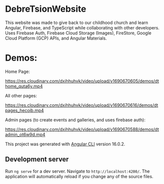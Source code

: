 # DebreTsionWebsite

This website was made to give back to our childhood church and learn Angular, Firebase, and TypeScript while collaborating with other developers. Uses Firebase Auth, Firebase Cloud Storage (Images), FireStore, Google Cloud Platform (GCP) APIs, and Angular Materials. 

# Demos:

Home Page: 

https://res.cloudinary.com/dxihhuhvk/video/upload/v1690670605/demos/dthome_quta6y.mp4


All other pages: 

https://res.cloudinary.com/dxihhuhvk/video/upload/v1690670616/demos/dtpages_hecoib.mp4


Admin pages (to create events and galleries, and uses firebase auth):

https://res.cloudinary.com/dxihhuhvk/video/upload/v1690670588/demos/dtadmin_ot6w9d.mp4



This project was generated with [Angular CLI](https://github.com/angular/angular-cli) version 16.0.2.

## Development server

Run `ng serve` for a dev server. Navigate to `http://localhost:4200/`. The application will automatically reload if you change any of the source files.

